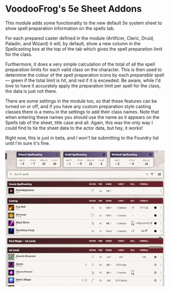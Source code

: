 # VoodooFrog's 5e Sheet Addons

This module adds some functionality to the new default 5e system sheet to show spell preparation information on the spells tab.

For each prepared caster defined in the module (Artificer, Cleric, Druid, Paladin, and Wizard) it will, by default, show a new column in the Spellcasting box at the top of the tab which gives the spell preparation limit for the class.

Furthermore, it does a very simple calculation of the total of all the spell preparation limits for each valid class on the character. This is then used to determine the colour of the spell preparation icons by each _preparable_ spell — green if the total limit is hit, and red if it is exceeded. Be aware, while I'd _love_ to have it accurately apply the preparation limit per spell for the class, the data is just not there.

There are some settings in the module too, so that these features can be turned on or off, and if you have any custom preparation style casting classes there is a menu in the settings to add their class names. Note that when entering these names you should use the name as it appears on the Spells tab of the sheet, title case and all. Again, this was the only way I could find to tie the sheet data to the actor data, but hey, it works!

Right now, this is just in beta, and I won't be submitting to the Foundry list until I'm sure it's fine.

![a screenshot of the module in action](screenshot.png)